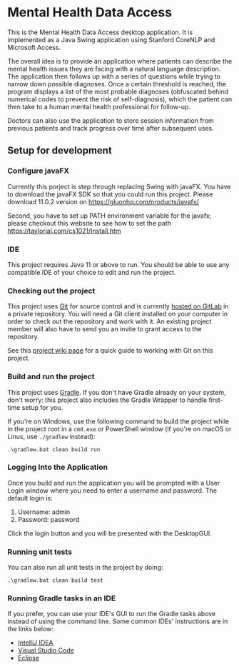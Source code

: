 # Mental Health Data Access

This is the Mental Health Data Access desktop application. It is
implemented as a Java Swing application using Stanford CoreNLP and Microsoft
Access.

The overall idea is to provide an application where patients can describe the
mental health issues they are facing with a natural language description. The
application then follows up with a series of questions while trying to narrow
down possible diagnoses. Once a certain threshold is reached, the program
displays a list of the most probable diagnoses (obfuscated behind numerical
codes to prevent the risk of self-diagnosis), which the patient can then take
to a human mental health professional for follow-up.

Doctors can also use the application to store session information from
previous patients and track progress over time after subsequent uses.

## Setup for development

### Configure javaFX

Currently this porject is step through replacing Swing with javaFX. You have to download the javaFX SDK so that you could run this project. Please download 11.0.2 version on https://gluonhq.com/products/javafx/

Second, you have to set up PATH environment variable for the javafx; please checkout this website to see how to set the path https://taylorial.com/cs1021/Install.htm

### IDE

This project requires Java 11 or above to run. You should be able to use any
compatible IDE of your choice to edit and run the project.

### Checking out the project

This project uses [Git][Git] for source control and is currently
[hosted on GitLab][GitLab repository overview] in a private repository.
You will need a Git client installed on your computer in order to check out
the repository and work with it. An existing project member will also have to
send you an invite to grant access to the repository.

See this [project wiki page][Wiki page for Git] for a quick guide to working
with Git on this project.

### Build and run the project

This project uses [Gradle][Gradle]. If you don't have Gradle already on your
system, don't worry: this project also includes the Gradle Wrapper to handle
first-time setup for you.

If you're on Windows, use the following command to build the project while
in the project root in a `cmd.exe` or PowerShell window (if you're on
macOS or Linus, use `./gradlew` instead):

```PS
.\gradlew.bat clean build run
```

### Logging Into the Application
Once you build and run the application you will be prompted with a User Login
window where you need to enter a username and password. The default login is:

1. Username: admin
1. Password: password

Click the login button and you will be presented with the DesktopGUI. 

### Running unit tests

You can also run all unit tests in the project by doing:

```PS
.\gradlew.bat clean build test
```

### Running Gradle tasks in an IDE

If you prefer, you can use your IDE's GUI to run the Gradle tasks above instead
of using the command line. Some common IDEs' instructions are in the links
below:

- [IntelliJ IDEA][Gradle in IntelliJ]
- [Visual Studio Code][Gradle in VS Code]
- [Eclipse][Gradle in Eclipse]


[Apache Maven]: https://maven.apache.org/index.html
[Apache Maven binary]: https://maven.apache.org/guides/getting-started/windows-prerequisites.html
[Chocolatey]: https://chocolatey.org/
[Git]: https://git-scm.com/
[GitLab repository overview]: https://gitlab.com/ltu-dsm-project/mental-health-data-access
[Gradle]: https://gradle.org/
[Gradle in Eclipse]: https://www.eclipse.org/community/eclipse_newsletter/2018/february/buildship.php
[Gradle in IntelliJ]: https://www.jetbrains.com/help/idea/work-with-gradle-tasks.html
[Gradle in VS Code]: https://marketplace.visualstudio.com/items?itemName=richardwillis.vscode-gradle
[Maven Chocolatey package]: https://chocolatey.org/packages/maven
[Wiki page for Git]: https://gitlab.com/ltu-dsm-project/mental-health-data-access/-/wikis/Checking-out-the-project-from-Git
